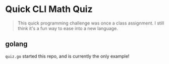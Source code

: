 # Quick CLI Math Quiz
> This quick programming challenge was once a class assignment. I still think it's a fun way to ease into a new language.
 
## golang
`quiz.go` started this repo, and is currently the only example!
